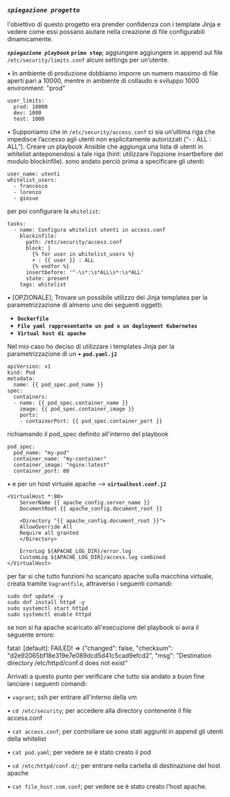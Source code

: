 ### *`spiegazione progetto`*
l'obiettivo di questo progetto era prender confidenza con i template Jinja e vedere come essi possano aiutare nella creazione di file configurabili dinamicamente.

***`spiegazione playbook`***
**`primo step`**; aggiungere aggiungere in append sul file `/etc/security/limits.conf` alcuni settings per un’utente. 

• In ambiente di produzione dobbiamo imporre un numero massimo di file aperti pari a 10000, mentre in ambiente di collaudo e sviluppo 1000
environment: "prod" 
    
    user_limits:
      prod: 10000
      dev: 1000
      test: 1000

• Supponiamo che in `/etc/security/access.conf` ci sia un’ultima riga che impedisce l’accesso agli utenti non esplicitamente autorizzati (“- : ALL : ALL”). 
Creare un playbook Ansible che aggiunga una lista di utenti in whitelist anteponendosi a tale riga (hint: utilizzare l’opzione insertbefore del modulo blockinfile).
sono andato perciò prima a specificare gli utenti:

    user_name: utenti 
    whitelist_users:
      - francesco
      - lorenzo
      - giosue
per poi configurare la `whitelist`:
      
    tasks:
      - name: Configura whitelist utenti in access.conf
        blockinfile:
          path: /etc/security/access.conf
          block: |
            {% for user in whitelist_users %}
            + : {{ user }} : ALL
            {% endfor %}
          insertbefore: '^-\s*:\s*ALL\s*:\s*ALL'
          state: present
        tags: whitelist
• [OPZIONALE]; Trovare un possibile utilizzo dei Jinja templates per la parametrizzazione di almeno uno dei seguenti oggetti:
- **`Dockerfile`**
- **`File yaml rappresentante un pod o un deployment Kubernetes`**
- **`Virtual host di apache`**

Nel mio caso ho deciso di utilizzare i templates Jinja per la parametrizzazione di un
• **`pod.yaml.j2`**

    apiVersion: v1
    kind: Pod
    metadata:
      name: {{ pod_spec.pod_name }}
    spec:
      containers:
      - name: {{ pod_spec.container_name }}
        image: {{ pod_spec.container_image }}
        ports:
        - containerPort: {{ pod_spec.container_port }}
richiamando il pod_spec definito all'interno del playbook

    pod_spec:
      pod_name: "my-pod"
      container_name: "my-container"
      container_image: "nginx:latest"
      container_port: 80
• e per un host virtuale apache --> **`virtualhost.conf.j2`**

    <VirtualHost *:80>
        ServerName {{ apache_config.server_name }}
        DocumentRoot {{ apache_config.document_root }}

        <Directory "{{ apache_config.document_root }}">
        AllowOverride All
        Require all granted
        </Directory>

        ErrorLog ${APACHE_LOG_DIR}/error.log
        CustomLog ${APACHE_LOG_DIR}/access.log combined
    </VirtualHost>
per far si che tutto funzioni ho scaricato apache sulla macchina virtuale, creata tramite `Vagrantfile`, attraverso i seguenti comandi:

    sudo dnf update -y
    sudo dnf install httpd -y
    sudo systemctl start httpd
    sudo systemctl enable httpd
se non si ha apache scaricato all'esecuzione del playbook si avra il seguente errore:

fatal: [default]: FAILED! => {"changed": false, "checksum": "d2e92065bf18e319e7e089dcd5d41c5cad9efcd2", "msg": "Destination directory /etc/httpd/conf.d does not exist"

Arrivati a questo punto per verificare che tutto sia andato a buon fine lanciare i seguenti comandi:

• `vagrant`; ssh per entrare all'interno della vm

• `cd /etc/security`; per accedere alla directory contenente il file access.conf

• `cat access.conf`; per controllare se sono stati aggiunti in append gli utenti della whitelist

• `cat pod.yaml`; per vedere se è stato creato il pod 

• `cd /etc/httpd/conf.d/`; per entrare nella cartella di destinazione del host apache

• `cat file_host.com.conf`; per vedere se è stato creato l'host apache.



